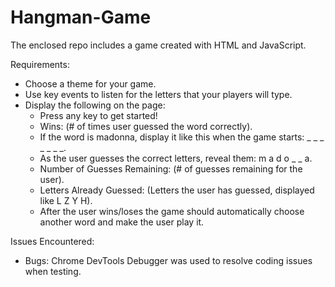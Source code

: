 # Hangman-Game

The enclosed repo includes a game created with HTML and JavaScript.

Requirements:

* Choose a theme for your game. 
* Use key events to listen for the letters that your players will type.
* Display the following on the page:
    * Press any key to get started!
    * Wins: (# of times user guessed the word correctly).
    * If the word is madonna, display it like this when the game starts: _ _ _ _ _ _ _.
    * As the user guesses the correct letters, reveal them: m a d o _  _ a.
    * Number of Guesses Remaining: (# of guesses remaining for the user).
    * Letters Already Guessed: (Letters the user has guessed, displayed like L Z Y H).
    * After the user wins/loses the game should automatically choose another word and make the user play it.
    
 Issues Encountered:
 *  Bugs: Chrome DevTools Debugger was used to resolve coding issues when testing.
